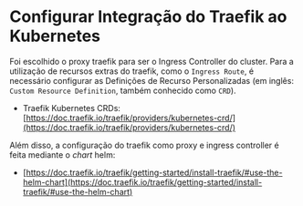 # Configurar Integração do Traefik ao Kubernetes

Foi escolhido o proxy traefik para ser o Ingress Controller do cluster. Para a utilização de recursos extras do traefik, como o `Ingress Route`, é necessário configurar as Definições de Recurso Personalizadas (em inglês: `Custom Resource Definition`, também conhecido como `CRD`).

- Traefik Kubernetes CRDs: [https://doc.traefik.io/traefik/providers/kubernetes-crd/](https://doc.traefik.io/traefik/providers/kubernetes-crd/)

Além disso, a configuração do traefik como proxy e ingress controller é feita mediante o _chart_ helm:

- [https://doc.traefik.io/traefik/getting-started/install-traefik/#use-the-helm-chart](https://doc.traefik.io/traefik/getting-started/install-traefik/#use-the-helm-chart)

